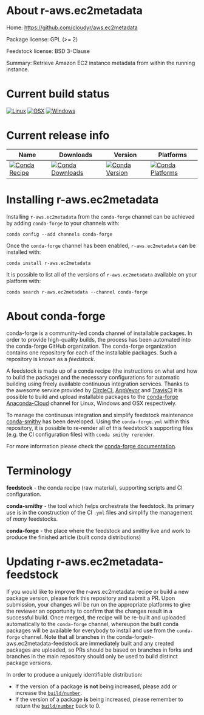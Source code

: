 About r-aws.ec2metadata
=======================

Home: https://github.com/cloudyr/aws.ec2metadata

Package license: GPL (>= 2)

Feedstock license: BSD 3-Clause

Summary: Retrieve Amazon EC2 instance metadata from within the running instance.



Current build status
====================

[![Linux](https://img.shields.io/circleci/project/github/conda-forge/r-aws.ec2metadata-feedstock/master.svg?label=Linux)](https://circleci.com/gh/conda-forge/r-aws.ec2metadata-feedstock)
[![OSX](https://img.shields.io/travis/conda-forge/r-aws.ec2metadata-feedstock/master.svg?label=macOS)](https://travis-ci.org/conda-forge/r-aws.ec2metadata-feedstock)
[![Windows](https://img.shields.io/appveyor/ci/conda-forge/r-aws.ec2metadata-feedstock/master.svg?label=Windows)](https://ci.appveyor.com/project/conda-forge/r-aws-ec2metadata-feedstock/branch/master)

Current release info
====================

| Name | Downloads | Version | Platforms |
| --- | --- | --- | --- |
| [![Conda Recipe](https://img.shields.io/badge/recipe-r--aws.ec2metadata-green.svg)](https://anaconda.org/conda-forge/r-aws.ec2metadata) | [![Conda Downloads](https://img.shields.io/conda/dn/conda-forge/r-aws.ec2metadata.svg)](https://anaconda.org/conda-forge/r-aws.ec2metadata) | [![Conda Version](https://img.shields.io/conda/vn/conda-forge/r-aws.ec2metadata.svg)](https://anaconda.org/conda-forge/r-aws.ec2metadata) | [![Conda Platforms](https://img.shields.io/conda/pn/conda-forge/r-aws.ec2metadata.svg)](https://anaconda.org/conda-forge/r-aws.ec2metadata) |

Installing r-aws.ec2metadata
============================

Installing `r-aws.ec2metadata` from the `conda-forge` channel can be achieved by adding `conda-forge` to your channels with:

```
conda config --add channels conda-forge
```

Once the `conda-forge` channel has been enabled, `r-aws.ec2metadata` can be installed with:

```
conda install r-aws.ec2metadata
```

It is possible to list all of the versions of `r-aws.ec2metadata` available on your platform with:

```
conda search r-aws.ec2metadata --channel conda-forge
```


About conda-forge
=================

conda-forge is a community-led conda channel of installable packages.
In order to provide high-quality builds, the process has been automated into the
conda-forge GitHub organization. The conda-forge organization contains one repository
for each of the installable packages. Such a repository is known as a *feedstock*.

A feedstock is made up of a conda recipe (the instructions on what and how to build
the package) and the necessary configurations for automatic building using freely
available continuous integration services. Thanks to the awesome service provided by
[CircleCI](https://circleci.com/), [AppVeyor](https://www.appveyor.com/)
and [TravisCI](https://travis-ci.org/) it is possible to build and upload installable
packages to the [conda-forge](https://anaconda.org/conda-forge)
[Anaconda-Cloud](https://anaconda.org/) channel for Linux, Windows and OSX respectively.

To manage the continuous integration and simplify feedstock maintenance
[conda-smithy](https://github.com/conda-forge/conda-smithy) has been developed.
Using the ``conda-forge.yml`` within this repository, it is possible to re-render all of
this feedstock's supporting files (e.g. the CI configuration files) with ``conda smithy rerender``.

For more information please check the [conda-forge documentation](https://conda-forge.org/docs/).

Terminology
===========

**feedstock** - the conda recipe (raw material), supporting scripts and CI configuration.

**conda-smithy** - the tool which helps orchestrate the feedstock.
                   Its primary use is in the construction of the CI ``.yml`` files
                   and simplify the management of *many* feedstocks.

**conda-forge** - the place where the feedstock and smithy live and work to
                  produce the finished article (built conda distributions)


Updating r-aws.ec2metadata-feedstock
====================================

If you would like to improve the r-aws.ec2metadata recipe or build a new
package version, please fork this repository and submit a PR. Upon submission,
your changes will be run on the appropriate platforms to give the reviewer an
opportunity to confirm that the changes result in a successful build. Once
merged, the recipe will be re-built and uploaded automatically to the
`conda-forge` channel, whereupon the built conda packages will be available for
everybody to install and use from the `conda-forge` channel.
Note that all branches in the conda-forge/r-aws.ec2metadata-feedstock are
immediately built and any created packages are uploaded, so PRs should be based
on branches in forks and branches in the main repository should only be used to
build distinct package versions.

In order to produce a uniquely identifiable distribution:
 * If the version of a package **is not** being increased, please add or increase
   the [``build/number``](https://conda.io/docs/user-guide/tasks/build-packages/define-metadata.html#build-number-and-string).
 * If the version of a package **is** being increased, please remember to return
   the [``build/number``](https://conda.io/docs/user-guide/tasks/build-packages/define-metadata.html#build-number-and-string)
   back to 0.
